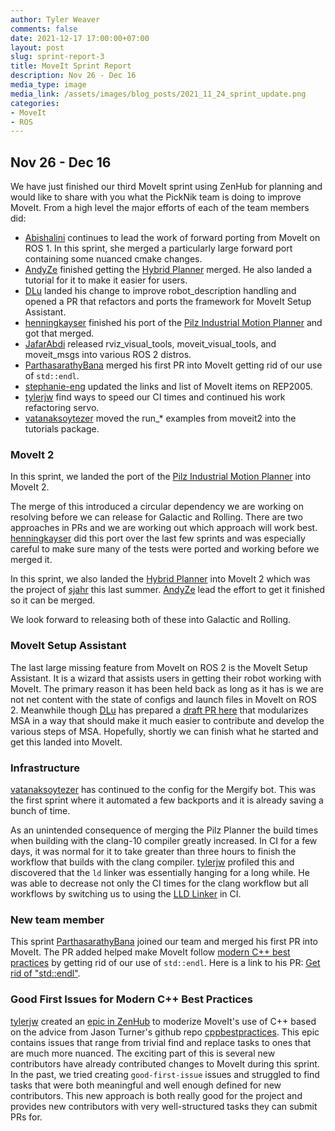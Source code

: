 ```yaml
---
author: Tyler Weaver
comments: false
date: 2021-12-17 17:00:00+07:00
layout: post
slug: sprint-report-3
title: MoveIt Sprint Report
description: Nov 26 - Dec 16
media_type: image
media_link: /assets/images/blog_posts/2021_11_24_sprint_update.png
categories:
- MoveIt
- ROS
---
```


## Nov 26 - Dec 16

We have just finished our third MoveIt sprint using ZenHub for planning and would like to share with you what the PickNik team is doing to improve MoveIt.  From a high level the major efforts of each of the team members did:

- [Abishalini](https://github.com/Abishalini) continues to lead the work of forward porting from MoveIt on ROS 1.  In this sprint, she merged a particularly large forward port containing some nuanced cmake changes.
- [AndyZe](https://github.com/AndyZe) finished getting the [Hybrid Planner](https://moveit.picknik.ai/main/doc/hybrid_planning/hybrid_planning_tutorial.html) merged.  He also landed a tutorial for it to make it easier for users.
- [DLu](https://github.com/DLu) landed his change to improve robot_description handling and opened a PR that refactors and ports the framework for MoveIt Setup Assistant.
- [henningkayser](https://github.com/henningkayser) finished his port of the [Pilz Industrial Motion Planner](https://moveit.picknik.ai/main/doc/pilz_industrial_motion_planner/pilz_industrial_motion_planner.html?highlight=pilz) and got that merged.
- [JafarAbdi](https://github.com/JafarAbdi) released rviz_visual_tools, moveit_visual_tools, and moveit_msgs into various ROS 2 distros.
- [ParthasarathyBana](https://github.com/ParthasarathyBana) merged his first PR into MoveIt getting rid of our use of ``std::endl``.
- [stephanie-eng](https://github.com/stephanie-eng) updated the links and list of MoveIt items on REP2005.
- [tylerjw](https://github.com/tylerjw) find ways to speed our CI times and continued his work refactoring servo.
- [vatanaksoytezer](https://github.com/vatanaksoytezer) moved the run_* examples from moveit2 into the tutorials package.

### MoveIt 2

In this sprint, we landed the port of the [Pilz Industrial Motion Planner](https://moveit.picknik.ai/main/doc/pilz_industrial_motion_planner/pilz_industrial_motion_planner.html?highlight=pilz) into MoveIt 2.

The merge of this introduced a circular dependency we are working on resolving before we can release for Galactic and Rolling.
There are two approaches in PRs and we are working out which approach will work best.
[henningkayser](https://github.com/henningkayser) did this port over the last few sprints and was especially careful to make sure many of the tests were ported and working before we merged it.

In this sprint, we also landed the [Hybrid Planner](https://moveit.picknik.ai/main/doc/hybrid_planning/hybrid_planning_tutorial.html) into MoveIt 2 which was the project of [sjahr](https://github.com/sjahr) this last summer.
[AndyZe](https://github.com/AndyZe) lead the effort to get it finished so it can be merged.

We look forward to releasing both of these into Galactic and Rolling.

### MoveIt Setup Assistant

The last large missing feature from MoveIt on ROS 2 is the MoveIt Setup Assistant.
It is a wizard that assists users in getting their robot working with MoveIt.
The primary reason it has been held back as long as it has is we are not net content with the state of configs and launch files in MoveIt on ROS 2.
Meanwhile though [DLu](https://github.com/DLu) has prepared a [draft PR here](https://github.com/ros-planning/moveit2/pull/838) that modularizes MSA in a way that should make it much easier to contribute and develop the various steps of MSA.
Hopefully, shortly we can finish what he started and get this landed into MoveIt.

### Infrastructure

[vatanaksoytezer](https://github.com/vatanaksoytezer) has continued to the config for the Mergify bot.
This was the first sprint where it automated a few backports and it is already saving a bunch of time.

As an unintended consequence of merging the Pilz Planner the build times when building with the clang-10 compiler greatly increased.
In CI for a few days, it was normal for it to take greater than three hours to finish the workflow that builds with the clang compiler.
[tylerjw](https://github.com/tylerjw) profiled this and discovered that the ``ld`` linker was essentially hanging for a long while.
He was able to decrease not only the CI times for the clang workflow but all workflows by switching us to using the [LLD Linker](https://lld.llvm.org/) in CI.

### New team member

This sprint [ParthasarathyBana](https://github.com/ParthasarathyBana) joined our team and merged his first PR into MoveIt.
The PR added helped make MoveIt follow [modern C++ best practices](https://github.com/cpp-best-practices/cppbestpractices/blob/master/08-Considering_Performance.md#get-rid-of-stdendl) by getting rid of our use of ``std::endl``.
Here is a link to his PR: [Get rid of "std::endl"](https://github.com/ros-planning/moveit2/pull/918).

### Good First Issues for Modern C++ Best Practices

[tylerjw](https://github.com/tylerjw) created an [epic in ZenHub](https://github.com/ros-planning/moveit2/issues/840) to moderize MoveIt's use of C++ based on the advice from Jason Turner's github repo [cppbestpractices](https://github.com/cpp-best-practices/cppbestpractices).
This epic contains issues that range from trivial find and replace tasks to ones that are much more nuanced.
The exciting part of this is several new contributors have already contributed changes to MoveIt during this sprint.
In the past, we tried creating ``good-first-issue`` issues and struggled to find tasks that were both meaningful and well enough defined for new contributors.
This new approach is both really good for the project and provides new contributors with very well-structured tasks they can submit PRs for.
